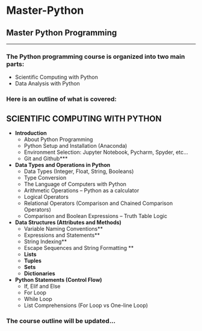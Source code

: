 # Master-Python
## Master Python Programming

<hr>

### The Python programming course is organized into two main parts:
- Scientific Computing with Python
- Data Analysis with Python

### Here is an outline of what is covered:

## SCIENTIFIC COMPUTING WITH PYTHON
- **Introduction**
  - About Python Programming
  - Python Setup and Installation (Anaconda)
  - Environment Selection: Jupyter Notebook, Pycharm, Spyder, etc…
  - Git and Github***
- **Data Types and Operations in Python**
  - Data Types (Integer, Float, String, Booleans)
  - Type Conversion
  - The Language of Computers with Python
  - Arithmetic Operations – Python as a calculator
  - Logical Operators
  - Relational Operators (Comparison and Chained Comparison Operators)
  - Comparison and Boolean Expressions – Truth Table Logic
- **Data Structures (Attributes and Methods)**
  - Variable Naming Conventions**
  - Expressions and Statements**
  - String Indexing**
  - Escape Sequences and String Formatting **
  - **Lists**
  - **Tuples**
  - **Sets**
  - **Dictionaries**
- **Python Statements (Control Flow)**
  - If, Elif and Else
  - For Loop
  - While Loop
  - List Comprehensions (For Loop vs One-line Loop)
 
### The course outline will be updated...
